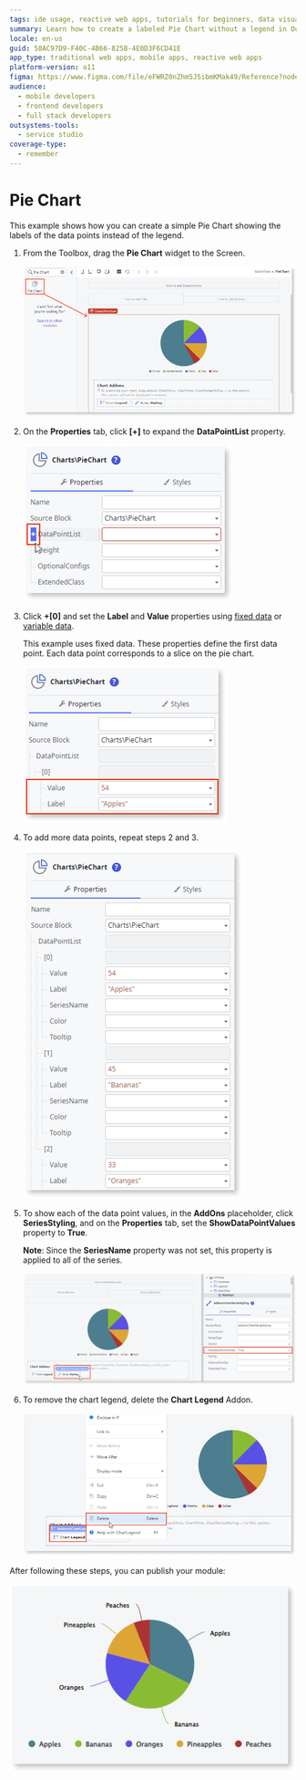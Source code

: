 ```yaml
---
tags: ide usage, reactive web apps, tutorials for beginners, data visualization, chart configuration
summary: Learn how to create a labeled Pie Chart without a legend in OutSystems 11 (O11) using the Pie Chart widget and data point customization.
locale: en-us
guid: 58AC97D9-F40C-4B66-825B-4E0D3F6CD41E
app_type: traditional web apps, mobile apps, reactive web apps
platform-version: o11
figma: https://www.figma.com/file/eFWRZ0nZhm5J5ibmKMak49/Reference?node-id=2526:4533
audience:
  - mobile developers
  - frontend developers
  - full stack developers
outsystems-tools:
  - service studio
coverage-type:
  - remember
---
```


# Pie Chart

This example shows how you can create a simple Pie Chart showing the labels of the data points instead of the legend.

1. From the Toolbox, drag the **Pie Chart** widget to the Screen.

    ![Screenshot showing the Pie Chart widget being dragged to the Screen in the development environment.](images/chartpiedrag-ss.png "Dragging Pie Chart Widget")

1. On the **Properties** tab, click **[+]** to expand the **DataPointList** property.

    ![Screenshot of the Properties tab with the DataPointList property expanded to add data points.](images/chartpie-expand-ss.png "Expanding DataPointList Property")

1. Click **+[0]** and set the **Label** and **Value** properties using [fixed data](chart-data-v2.md#populate-your-chart-with-fixed-data) or [variable data](chart-data-v2.md#populate-your-chart-with-variable-data).

    This example uses fixed data. These properties define the first data point. Each data point corresponds to a slice on the pie chart.

    ![Screenshot illustrating how to set the Label and Value properties for a data point in the Pie Chart.](images/chartpie-datapointlist-ss.png "Setting Data Point Properties")

1. To add more data points, repeat steps 2 and 3.

    ![Screenshot showing the process of adding additional data points to the Pie Chart.](images/chartpie-extrapoints-ss.png "Adding Additional Data Points")

1. To show each of the data point values, in the **AddOns** placeholder, click **SeriesStyling**, and on the **Properties** tab, set the **ShowDataPointValues** property to **True**.

    **Note**: Since the **SeriesName** property was not set, this property is applied to all of the series.

    ![Screenshot of the SeriesStyling section where ShowDataPointValues property is set to True to display data point values on the Pie Chart.](images/chartpie-datapointvalues-ss.png "Enabling Data Point Values Display")

1. To remove the chart legend, delete the **Chart Legend** Addon.

    ![Screenshot depicting the deletion of the Chart Legend Addon from the Pie Chart.](images/chartpie-delete-legend-ss.png "Removing Chart Legend")

After following these steps, you can publish your module:

![Image of the final Pie Chart with labels on data points and without a legend, as seen in the published module.](images/chartpie-result.png "Final Pie Chart Result")
